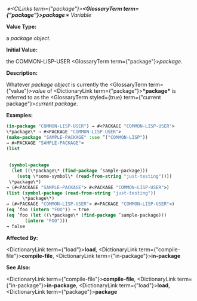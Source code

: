 *∗<ClLinks  term={"package"}><b><GlossaryTerm  term={"package"}><i>package</i></GlossaryTerm></b></ClLinks>∗ Variable* 



**Value Type:** 



a *package object*. 



**Initial Value:** 



the COMMON-LISP-USER <GlossaryTerm  term={"package"}><i>package</i></GlossaryTerm>. 



**Description:** 



Whatever *package object* is currently the <GlossaryTerm  term={"value"}><i>value</i></GlossaryTerm> of <DictionaryLink  term={"package"}><b>\*package\*</b></DictionaryLink> is referred to as the <GlossaryTerm styled={true} term={"current package"}><i>current package</i></GlossaryTerm>. 

**Examples:**
```lisp
(in-package "COMMON-LISP-USER") → #<PACKAGE "COMMON-LISP-USER"> 
\*package\* → #<PACKAGE "COMMON-LISP-USER"> 
(make-package "SAMPLE-PACKAGE" :use ’("COMMON-LISP")) 
→ #<PACKAGE "SAMPLE-PACKAGE"> 
(list 
 
 
 (symbol-package 
  (let ((\*package\* (find-package ’sample-package))) 
    (setq \*some-symbol\* (read-from-string "just-testing")))) 
 \*package\*) 
→ (#<PACKAGE "SAMPLE-PACKAGE"> #<PACKAGE "COMMON-LISP-USER">) 
(list (symbol-package (read-from-string "just-testing")) 
      \*package\*) 
→ (#<PACKAGE "COMMON-LISP-USER"> #<PACKAGE "COMMON-LISP-USER">) 
(eq ’foo (intern "FOO")) → true 
(eq ’foo (let ((\*package\* (find-package ’sample-package))) 
	   (intern "FOO"))) 
→ false 
```
**Affected By:** 



<DictionaryLink  term={"load"}><b>load</b></DictionaryLink>, <DictionaryLink  term={"compile-file"}><b>compile-file</b></DictionaryLink>, <DictionaryLink  term={"in-package"}><b>in-package</b></DictionaryLink> 



**See Also:** 



<DictionaryLink  term={"compile-file"}><b>compile-file</b></DictionaryLink>, <DictionaryLink  term={"in-package"}><b>in-package</b></DictionaryLink>, <DictionaryLink  term={"load"}><b>load</b></DictionaryLink>, <DictionaryLink  term={"package"}><b>package</b></DictionaryLink> 



